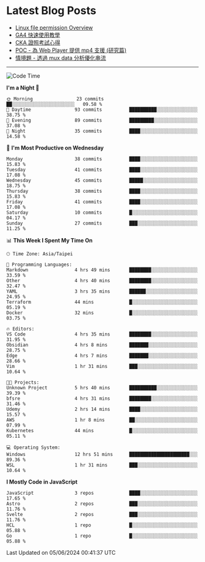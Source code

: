 # Latest Blog Posts
<!-- BLOG-POST-LIST:START -->
- [Linux file permission Overview](https://blog.vinny987.xyz/blog/2024/linux-file-permission-overview/)
- [GA4 快速使用教學](https://blog.vinny987.xyz/blog/2024/quick-guide-to-using-ga4/)
- [CKA 證照考試心得](https://blog.vinny987.xyz/blog/2024/my-experience-taking-the-cka-certification-exam/)
- [POC - 為 Web Player 提供 mp4 支援 &lpar;研究篇&rpar;](https://blog.vinny987.xyz/blog/2024/poc-how-to-provide-mp4-support-for-a-web-player-research/)
- [情境題 - 透過 mux data 分析優化串流](https://blog.vinny987.xyz/blog/2024/case-study-optimizing-streaming-through-mux-data-analysis/)
<!-- BLOG-POST-LIST:END -->

---

<!--START_SECTION:waka-->
![Code Time](http://img.shields.io/badge/Code%20Time-199%20hrs%2032%20mins-blue)

**I'm a Night 🦉** 

```text
🌞 Morning                23 commits          ██░░░░░░░░░░░░░░░░░░░░░░░   09.58 % 
🌆 Daytime                93 commits          ██████████░░░░░░░░░░░░░░░   38.75 % 
🌃 Evening                89 commits          █████████░░░░░░░░░░░░░░░░   37.08 % 
🌙 Night                  35 commits          ████░░░░░░░░░░░░░░░░░░░░░   14.58 % 
```
📅 **I'm Most Productive on Wednesday** 

```text
Monday                   38 commits          ████░░░░░░░░░░░░░░░░░░░░░   15.83 % 
Tuesday                  41 commits          ████░░░░░░░░░░░░░░░░░░░░░   17.08 % 
Wednesday                45 commits          █████░░░░░░░░░░░░░░░░░░░░   18.75 % 
Thursday                 38 commits          ████░░░░░░░░░░░░░░░░░░░░░   15.83 % 
Friday                   41 commits          ████░░░░░░░░░░░░░░░░░░░░░   17.08 % 
Saturday                 10 commits          █░░░░░░░░░░░░░░░░░░░░░░░░   04.17 % 
Sunday                   27 commits          ███░░░░░░░░░░░░░░░░░░░░░░   11.25 % 
```


📊 **This Week I Spent My Time On** 

```text
🕑︎ Time Zone: Asia/Taipei

💬 Programming Languages: 
Markdown                 4 hrs 49 mins       ████████░░░░░░░░░░░░░░░░░   33.59 % 
Other                    4 hrs 40 mins       ████████░░░░░░░░░░░░░░░░░   32.47 % 
YAML                     3 hrs 35 mins       ██████░░░░░░░░░░░░░░░░░░░   24.95 % 
Terraform                44 mins             █░░░░░░░░░░░░░░░░░░░░░░░░   05.19 % 
Docker                   32 mins             █░░░░░░░░░░░░░░░░░░░░░░░░   03.75 % 

🔥 Editors: 
VS Code                  4 hrs 35 mins       ████████░░░░░░░░░░░░░░░░░   31.95 % 
Obsidian                 4 hrs 8 mins        ███████░░░░░░░░░░░░░░░░░░   28.75 % 
Edge                     4 hrs 7 mins        ███████░░░░░░░░░░░░░░░░░░   28.66 % 
Vim                      1 hr 31 mins        ███░░░░░░░░░░░░░░░░░░░░░░   10.64 % 

🐱‍💻 Projects: 
Unknown Project          5 hrs 40 mins       ██████████░░░░░░░░░░░░░░░   39.39 % 
bfsre                    4 hrs 31 mins       ████████░░░░░░░░░░░░░░░░░   31.46 % 
Udemy                    2 hrs 14 mins       ████░░░░░░░░░░░░░░░░░░░░░   15.57 % 
AWS                      1 hr 8 mins         ██░░░░░░░░░░░░░░░░░░░░░░░   07.99 % 
Kubernetes               44 mins             █░░░░░░░░░░░░░░░░░░░░░░░░   05.11 % 

💻 Operating System: 
Windows                  12 hrs 51 mins      ██████████████████████░░░   89.36 % 
WSL                      1 hr 31 mins        ███░░░░░░░░░░░░░░░░░░░░░░   10.64 % 
```

**I Mostly Code in JavaScript** 

```text
JavaScript               3 repos             ████░░░░░░░░░░░░░░░░░░░░░   17.65 % 
Astro                    2 repos             ███░░░░░░░░░░░░░░░░░░░░░░   11.76 % 
Svelte                   2 repos             ███░░░░░░░░░░░░░░░░░░░░░░   11.76 % 
HCL                      1 repo              █░░░░░░░░░░░░░░░░░░░░░░░░   05.88 % 
Go                       1 repo              █░░░░░░░░░░░░░░░░░░░░░░░░   05.88 % 
```




 Last Updated on 05/06/2024 00:41:37 UTC
<!--END_SECTION:waka-->

<!--
**vincent97277/vincent97277** is a ✨ _special_ ✨ repository because its `README.md` (this file) appears on your GitHub profile.

Here are some ideas to get you started:

- 🔭 I’m currently working on ...
- 🌱 I’m currently learning ...
- 👯 I’m looking to collaborate on ...
- 🤔 I’m looking for help with ...
- 💬 Ask me about ...
- 📫 How to reach me: ...
- 😄 Pronouns: ...
- ⚡ Fun fact: ...
-->
